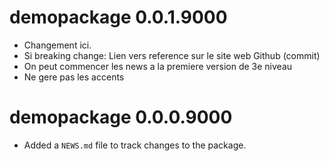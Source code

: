 # demopackage 0.0.1.9000

* Changement ici. 
* Si breaking change: Lien vers reference sur le site web Github (commit)
* On peut commencer les news a la premiere version de 3e niveau
* Ne gere pas les accents

# demopackage 0.0.0.9000

* Added a `NEWS.md` file to track changes to the package.

